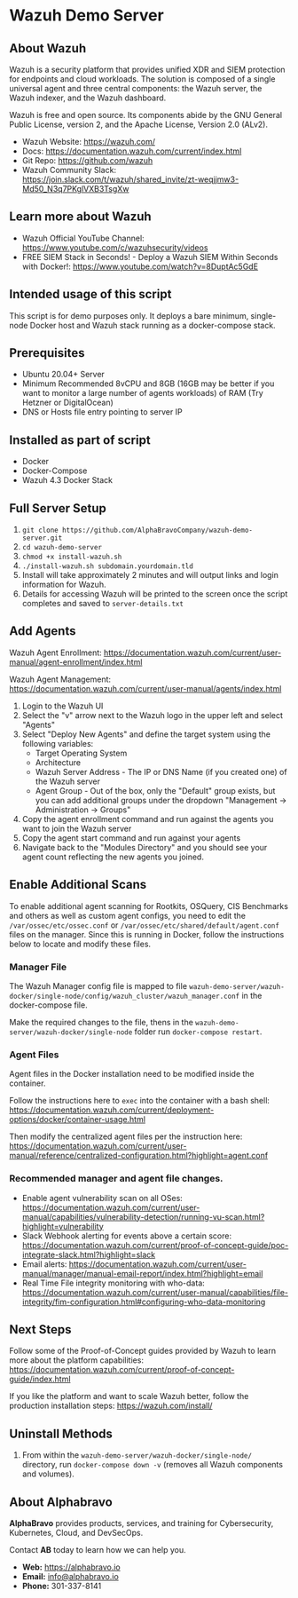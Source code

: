 # Wazuh Demo Server

## About Wazuh

Wazuh is a security platform that provides unified XDR and SIEM protection for endpoints and cloud workloads. The solution is composed of a single universal agent and three central components: the Wazuh server, the Wazuh indexer, and the Wazuh dashboard.

Wazuh is free and open source. Its components abide by the GNU General Public License, version 2, and the Apache License, Version 2.0 (ALv2).

- Wazuh Website: https://wazuh.com/
- Docs: https://documentation.wazuh.com/current/index.html
- Git Repo: https://github.com/wazuh
- Wazuh Community Slack: https://join.slack.com/t/wazuh/shared_invite/zt-weqjjmw3-Md50_N3q7PKglVXB3TsgXw

## Learn more about Wazuh

- Wazuh Official YouTube Channel: https://www.youtube.com/c/wazuhsecurity/videos
- FREE SIEM Stack in Seconds! - Deploy a Wazuh SIEM Within Seconds with Docker!: https://www.youtube.com/watch?v=8DuptAc5GdE

## Intended usage of this script

This script is for demo purposes only. It deploys a bare minimum, single-node Docker host and Wazuh stack running as a docker-compose stack.

## Prerequisites

- Ubuntu 20.04+ Server
- Minimum Recommended 8vCPU and 8GB (16GB may be better if you want to monitor a large number of agents workloads) of RAM (Try Hetzner or DigitalOcean)
- DNS or Hosts file entry pointing to server IP

## Installed as part of script

- Docker
- Docker-Compose
- Wazuh 4.3 Docker Stack

## Full Server Setup

1. `git clone https://github.com/AlphaBravoCompany/wazuh-demo-server.git`
2. `cd wazuh-demo-server`
3. `chmod +x install-wazuh.sh`
4. `./install-wazuh.sh subdomain.yourdomain.tld`
5. Install will take approximately 2 minutes and will output links and login information for Wazuh.
6. Details for accessing Wazuh will be printed to the screen once the script completes and saved to `server-details.txt`

## Add Agents

Wazuh Agent Enrollment: https://documentation.wazuh.com/current/user-manual/agent-enrollment/index.html 

Wazuh Agent Management: https://documentation.wazuh.com/current/user-manual/agents/index.html 

1. Login to the Wazuh UI
2. Select the "v" arrow next to the Wazuh logo in the upper left and select "Agents"
3. Select "Deploy New Agents" and define the target system using the following variables:
    - Target Operating System
    - Architecture
    - Wazuh Server Address - The IP or DNS Name (if you created one) of the Wazuh server
    - Agent Group - Out of the box, only the "Default" group exists, but you can add additional groups under the dropdown "Management -> Administration -> Groups"
4. Copy the agent enrollment command and run against the agents you want to join the Wazuh server
5. Copy the agent start command and run against your agents
6. Navigate back to the "Modules Directory" and you should see your agent count reflecting the new agents you joined.

## Enable Additional Scans

To enable additional agent scanning for Rootkits, OSQuery, CIS Benchmarks and others as well as custom agent configs, you need to edit the `/var/ossec/etc/ossec.conf` or `/var/ossec/etc/shared/default/agent.conf` files on the manager. Since this is running in Docker, follow the instructions below to locate and modify these files.

### Manager File
The Wazuh Manager config file is mapped to file `wazuh-demo-server/wazuh-docker/single-node/config/wazuh_cluster/wazuh_manager.conf` in the docker-compose file.

Make the required changes to the file, thens in the `wazuh-demo-server/wazuh-docker/single-node` folder run `docker-compose restart`.

### Agent Files

Agent files in the Docker installation need to be modified inside the container.

Follow the instructions here to `exec` into the container with a bash shell: https://documentation.wazuh.com/current/deployment-options/docker/container-usage.html

Then modify the centralized agent files per the instruction here: https://documentation.wazuh.com/current/user-manual/reference/centralized-configuration.html?highlight=agent.conf

### Recommended manager and agent file changes.

- Enable agent vulnerability scan on all OSes: https://documentation.wazuh.com/current/user-manual/capabilities/vulnerability-detection/running-vu-scan.html?highlight=vulnerability
- Slack Webhook alerting for events above a certain score: https://documentation.wazuh.com/current/proof-of-concept-guide/poc-integrate-slack.html?highlight=slack
- Email alerts: https://documentation.wazuh.com/current/user-manual/manager/manual-email-report/index.html?highlight=email
- Real Time File integrity monitoring with who-data: https://documentation.wazuh.com/current/user-manual/capabilities/file-integrity/fim-configuration.html#configuring-who-data-monitoring 

## Next Steps

Follow some of the Proof-of-Concept guides provided by Wazuh to learn more about the platform capabilities: https://documentation.wazuh.com/current/proof-of-concept-guide/index.html

If you like the platform and want to scale Wazuh better, follow the production installation steps: https://wazuh.com/install/

## Uninstall Methods

1. From within the `wazuh-demo-server/wazuh-docker/single-node/` directory, run `docker-compose down -v` (removes all Wazuh components and volumes).

## About Alphabravo

**AlphaBravo** provides products, services, and training for Cybersecurity, Kubernetes, Cloud, and DevSecOps.

Contact **AB** today to learn how we can help you.

* **Web:** https://alphabravo.io
* **Email:** info@alphabravo.io
* **Phone:** 301-337-8141
